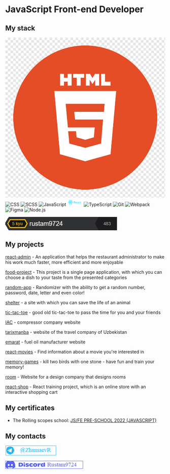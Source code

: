 # JavaScript Front-end Developer
## My stack
![HTML](HTML.png)
![CSS](https://camo.githubusercontent.com/a125d05b621ccac716379efdc618d285c5c97a86e5bccf5ecfeac29aee0015ff/68747470733a2f2f696d672e736869656c64732e696f2f62616467652f4353532d3030363842413f7374796c653d666c61742d7371756172652d656e64706f696e74266c6f676f3d63737333266c6f676f436f6c6f723d303036384241266c6162656c436f6c6f723d463346334633)
![SCSS](https://camo.githubusercontent.com/3fe2b7df3e186e2219f5811e7d89fe910642a42db8398ac2dcc15ade6816e988/68747470733a2f2f696d672e736869656c64732e696f2f62616467652f534353532d4336363339343f7374796c653d666c61742d7371756172652d656e64706f696e74266c6f676f3d73617373266c6f676f436f6c6f723d433636333934266c6162656c436f6c6f723d463346334633)
![JavaScript](https://camo.githubusercontent.com/71f746e85e062b93e3730f417aedb829d947e0af7abe4c92603300a89c7c0a9b/68747470733a2f2f696d672e736869656c64732e696f2f62616467652f4a6176615363726970742d3530383943363f7374796c653d666c61742d7371756172652d656e64706f696e74266c6f676f3d6a617661736372697074)
![React](React.png)
![TypeScript](https://camo.githubusercontent.com/29d0a9cad6a53d4eb41aea258efb9a663584dfad49503940474e80dd9cbcdec4/68747470733a2f2f696d672e736869656c64732e696f2f62616467652f547970655363726970742d4545454545453f7374796c653d666c61742d7371756172652d656e64706f696e74266c6f676f3d74797065736372697074)
![Git](https://camo.githubusercontent.com/893b46d8f2ad0855399736e702195754b5d718b71d992ffec71643bae8415e6c/68747470733a2f2f696d672e736869656c64732e696f2f62616467652f4769742d4538344433313f7374796c653d666c61742d7371756172652d656e64706f696e74266c6f676f3d676974266c6f676f436f6c6f723d453834443331266c6162656c436f6c6f723d463346334633)
![Webpack](https://camo.githubusercontent.com/68ebb442f17d4578d7c0027747b0ca781fd6d3fb712ded35092921660ca19274/68747470733a2f2f696d672e736869656c64732e696f2f62616467652f5765627061636b2d626c75653f7374796c653d666c61742d7371756172652d656e64706f696e74266c6f676f3d7765627061636b266c6162656c436f6c6f723d463346334633266c6f676f436f6c6f723d626c7565)
![Figma](https://camo.githubusercontent.com/42158d47a17acbd13b9b6f9d4f6da2e9e1b542b387ad39edde136bc2688116c5/68747470733a2f2f696d672e736869656c64732e696f2f62616467652f4669676d612d3839324344433f7374796c653d666c61742d7371756172652d656e64706f696e74266c6f676f3d6669676d61266c6f676f436f6c6f723d383932434443266c6162656c436f6c6f723d454144454445)
![Node.js](https://camo.githubusercontent.com/22d81b015b89a779c682ed0152fd42dcb66626eb8f9a9df5643ccaef5b6585b0/68747470733a2f2f696d672e736869656c64732e696f2f62616467652f4e6f64652e6a732d3245413535323f7374796c653d666c61742d7371756172652d656e64706f696e74266c6f676f3d6e6f6465646f746a73266c6f676f436f6c6f723d324541353532266c6162656c436f6c6f723d463346334633)


[![Codewars image](codewars.png)](https://www.codewars.com/users/rustam9724)

## My projects

[react-admin](https://rustam9724.github.io/react-admin/) - An application that helps the restaurant administrator to make his work much faster, more efficient and more enjoyable

[food-project](https://rustam9724.github.io/food-project) - This project is a single page application, with which you can choose a dish to your taste from the presented categories

[random-app](https://rustam9724.github.io/random-app/) - Randomizer with the ability to get a random number, password, date, letter and even color!

[shelter](https://rustam9724.github.io/shelter/pages/main/index.html "shelter") - a site with which you can save the life of an animal

[tic-tac-toe](https://rustam9724.github.io/tic-tac-toe/) - good old tic-tac-toe to pass the time for you and your friends

[IAC](https://rustam9724.github.io/IAC/) - compressor company website

[tarixmanba](https://rustam9724.github.io/tarixmanba/) - website of the travel company of Uzbekistan

[emarat](https://rustam9724.github.io/emarat/) - fuel oil manufacturer website

[react-movies](https://rustam9724.github.io/movies-project/) - Find information about a movie you're interested in

[memory-games](https://rustam9724.github.io/memory-game/) - kill two birds with one stone - have fun and train your memory!

[room](https://rustam9724.github.io/room/dist/index.html) - Website for a design company that designs rooms

[react-shop](https://rustam9724.github.io/react-shop-project/) - React training project, which is an online store with an interactive shopping cart

## My certificates

* The Rolling scopes school: [JS/FE PRE-SCHOOL 2022 (JAVASCRIPT)](https://app.rs.school/certificate/c9h8em50 "JS/FE PRE-SCHOOL 2022 (JAVASCRIPT)")

## My contacts

![telegram](telegram.png)

![discord](Discord.png)